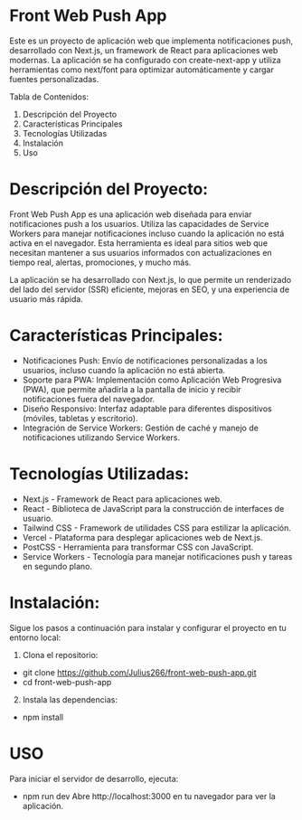 # Front Web Push App
Este es un proyecto de aplicación web que implementa notificaciones push, desarrollado con Next.js, un framework de React para aplicaciones web modernas. La aplicación se ha configurado con create-next-app y utiliza herramientas como next/font para optimizar automáticamente y cargar fuentes personalizadas.

Tabla de Contenidos:
1. Descripción del Proyecto
2. Características Principales
3. Tecnologías Utilizadas
4. Instalación
5. Uso

# Descripción del Proyecto:
Front Web Push App es una aplicación web diseñada para enviar notificaciones push a los usuarios. Utiliza las capacidades de Service Workers para manejar notificaciones incluso cuando la aplicación no está activa en el navegador. Esta herramienta es ideal para sitios web que necesitan mantener a sus usuarios informados con actualizaciones en tiempo real, alertas, promociones, y mucho más.

La aplicación se ha desarrollado con Next.js, lo que permite un renderizado del lado del servidor (SSR) eficiente, mejoras en SEO, y una experiencia de usuario más rápida.

# Características Principales:
* Notificaciones Push: Envío de notificaciones personalizadas a los usuarios, incluso cuando la aplicación no está abierta.
* Soporte para PWA: Implementación como Aplicación Web Progresiva (PWA), que permite añadirla a la pantalla de inicio y recibir         notificaciones fuera del navegador.
* Diseño Responsivo: Interfaz adaptable para diferentes dispositivos (móviles, tabletas y escritorio).
* Integración de Service Workers: Gestión de caché y manejo de notificaciones utilizando Service Workers.

# Tecnologías Utilizadas:
* Next.js - Framework de React para aplicaciones web.
* React - Biblioteca de JavaScript para la construcción de interfaces de usuario.
* Tailwind CSS - Framework de utilidades CSS para estilizar la aplicación.
* Vercel - Plataforma para desplegar aplicaciones web de Next.js.
* PostCSS - Herramienta para transformar CSS con JavaScript.
* Service Workers - Tecnología para manejar notificaciones push y tareas en segundo plano.

# Instalación:
Sigue los pasos a continuación para instalar y configurar el proyecto en tu entorno local:

1. Clona el repositorio:
* git clone https://github.com/Julius266/front-web-push-app.git
* cd front-web-push-app

2. Instala las dependencias:
*  npm install

# USO
Para iniciar el servidor de desarrollo, ejecuta:
* npm run dev
Abre http://localhost:3000 en tu navegador para ver la aplicación.